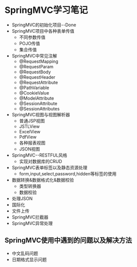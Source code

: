 # SpringMVC学习笔记
* SpringMVC的初始化项目--Done
* SpringMVC项目中各种表单传值
    * 不同参数传值
    * POJO传值
    * 集合传值
* SpringMVC中常见注解
    * @RequestMapping
    * @RequestParam
    * @RequestBody
    * @RequestHeader
    * @RequestAttribute
    * @PathVariable
    * @CookieValue
    * @ModelAttribute
    * @SessionAttribute
    * @SessionAttributes
* SpringMVC视图与视图解析器
    * 普通JSP视图
    * JSTLView
    * ExcelView
    * PdfView
    * 各种报表视图
    * JSON视图
* SpringMVC--RESTFUL风格
    * 实现对数据库的CRUD
* SpringMVC表单标签以及静态资源处理
    * form,input,select,password,hidden等标签的使用
* 数据转换&数据格式化&数据校验
    * 类型转换器
    * 数据校验
* 处理JSON
* 国际化
* 文件上传
* SpringMVC拦截器
* SpringMVC异常处理
## SpringMVC使用中遇到的问题以及解决方法
* 中文乱码问题
* 日期格式显示问题